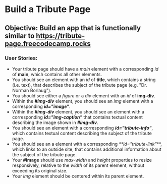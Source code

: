 # Build a Tribute Page

## Objective: Build an app that is functionally similar to https://tribute-page.freecodecamp.rocks

### User Stories:

- Your tribute page should have a _main_ element with a corresponding _id_ of **main**, which contains all other elements.
- You should see an element with an _id_ of **title**, which contains a string (i.e. text), that describes the subject of the tribute page (e.g. "Dr. Norman Borlaug").
- You should see either a _figure_ or a _div_ element with an _id_ of **img-div**.
- Within the _**#img-div**_ element, you should see an _img_ element with a corresponding _**id="image"**_.
- Within the _**#img-div**_ element, you should see an element with a corresponding _**id="img-caption"**_ that contains textual content describing the image shown in _**#img-div**_.
- You should see an element with a corresponding _**id="tribute-info"**_, which contains textual content describing the subject of the tribute page.
- You should see an a element with a corresponding _**id="tribute-link"_**, which links to an outside site, that contains additional information about the subject of the tribute page.
- Your **#image** should use _max-width_ and _height_ properties to resize responsively, relative to the _width_ of its parent element, without exceeding its original size.
- Your _img_ element should be centered within its parent element.